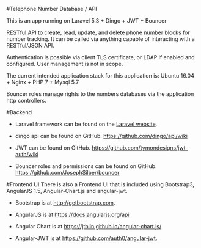 #Telephone Number Database / API

This is an app running on Laravel 5.3 + Dingo + JWT + Bouncer

RESTful API to create, read, update, and delete phone number blocks for number tracking. It can be called via anything capable of interacting with a RESTful/JSON API.

Authentication is possible via client TLS certificate, or LDAP if enabled and configured. User management is not in scope. 

The current intended application stack for this application is: Ubuntu 16.04 + Nginx + PHP 7 + Mysql 5.7

Bouncer roles manage rights to the numbers databases via the application http controllers.


#Backend
* Laravel framework can be found on the [Laravel website](http://laravel.com/docs).

* dingo api can be found on GitHub. https://github.com/dingo/api/wiki

* JWT can be found on GitHub. https://github.com/tymondesigns/jwt-auth/wiki

* Bouncer roles and permissions can be found on GitHub. https://github.com/JosephSilber/bouncer

#Frontend UI 
There is also a Frontend UI that is included using Bootstrap3, AngularJS 1.5, Angular-Chart.js and angular-jwt. 

* Bootstrap is at http://getbootstrap.com. 

* AngularJS is at https://docs.angularjs.org/api

* Angular Chart is at https://jtblin.github.io/angular-chart.js/

* Angular-JWT is at https://github.com/auth0/angular-jwt. 
